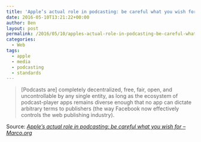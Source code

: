 ```yaml
---
title: 'Apple’s actual role in podcasting: be careful what you wish for'
date: 2016-05-10T13:21:22+00:00
author: Ben
layout: post
permalink: /2016/05/10/apples-actual-role-in-podcasting-be-careful-what-you-wish-for/
categories:
  - Web
tags:
  - apple
  - media
  - podcasting
  - standards
---
```

> [Podcasts are] completely decentralized, free, fair, open, and uncontrollable by any single entity, as long as the ecosystem of podcast-player apps remains diverse enough that no app can dictate arbitrary terms to publishers (the way Facebook now effectively controls the web publishing industry).

Source: _[Apple’s actual role in podcasting: be careful what you wish for – Marco.org](https://marco.org/2016/05/07/apple-role-in-podcasting)_